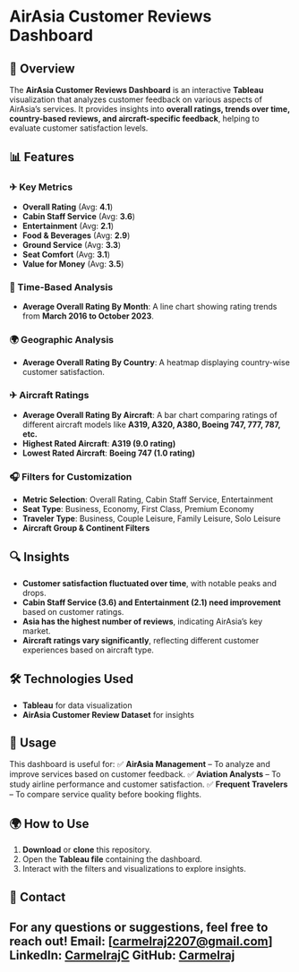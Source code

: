 # AirAsia Customer Reviews Dashboard

## 📌 Overview
The **AirAsia Customer Reviews Dashboard** is an interactive **Tableau** visualization that analyzes customer feedback on various aspects of AirAsia’s services. It provides insights into **overall ratings, trends over time, country-based reviews, and aircraft-specific feedback**, helping to evaluate customer satisfaction levels.

## 📊 Features

### ✈ Key Metrics
- **Overall Rating** (Avg: **4.1**)
- **Cabin Staff Service** (Avg: **3.6**)
- **Entertainment** (Avg: **2.1**)
- **Food & Beverages** (Avg: **2.9**)
- **Ground Service** (Avg: **3.3**)
- **Seat Comfort** (Avg: **3.1**)
- **Value for Money** (Avg: **3.5**)

### 📅 Time-Based Analysis
- **Average Overall Rating By Month**: A line chart showing rating trends from **March 2016 to October 2023**.

### 🌍 Geographic Analysis
- **Average Overall Rating By Country**: A heatmap displaying country-wise customer satisfaction.

### ✈ Aircraft Ratings
- **Average Overall Rating By Aircraft**: A bar chart comparing ratings of different aircraft models like **A319, A320, A380, Boeing 747, 777, 787, etc.**
- **Highest Rated Aircraft**: **A319 (9.0 rating)**
- **Lowest Rated Aircraft**: **Boeing 747 (1.0 rating)**

### 🎧 Filters for Customization
- **Metric Selection**: Overall Rating, Cabin Staff Service, Entertainment
- **Seat Type**: Business, Economy, First Class, Premium Economy
- **Traveler Type**: Business, Couple Leisure, Family Leisure, Solo Leisure
- **Aircraft Group & Continent Filters**

## 🔍 Insights
- **Customer satisfaction fluctuated over time**, with notable peaks and drops.
- **Cabin Staff Service (3.6) and Entertainment (2.1) need improvement** based on customer ratings.
- **Asia has the highest number of reviews**, indicating AirAsia’s key market.
- **Aircraft ratings vary significantly**, reflecting different customer experiences based on aircraft type.

## 🛠 Technologies Used
- **Tableau** for data visualization
- **AirAsia Customer Review Dataset** for insights

## 🚀 Usage
This dashboard is useful for:
✅ **AirAsia Management** – To analyze and improve services based on customer feedback.
✅ **Aviation Analysts** – To study airline performance and customer satisfaction.
✅ **Frequent Travelers** – To compare service quality before booking flights.

## 🌍 How to Use
1. **Download** or **clone** this repository.
2. Open the **Tableau file** containing the dashboard.
3. Interact with the filters and visualizations to explore insights.


## 📩 Contact
For any questions or suggestions, feel free to reach out!
**Email**: [carmelraj2207@gmail.com]
**LinkedIn**: [CarmelrajC](https://www.linkedin.com/in/carmelrajc/)
**GitHub**: [Carmelraj](https://github.com/Carmelraj007)
---

